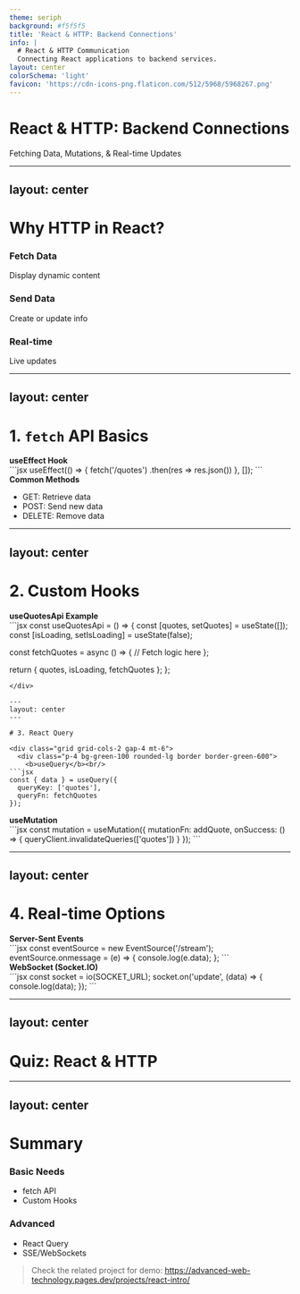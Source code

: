 ```yaml
---
theme: seriph
background: #f5f5f5
title: 'React & HTTP: Backend Connections'
info: |
  # React & HTTP Communication
  Connecting React applications to backend services.
layout: center
colorSchema: 'light'
favicon: 'https://cdn-icons-png.flaticon.com/512/5968/5968267.png'
---
```


# React & HTTP: Backend Connections

<div class="text-xl mt-4">Fetching Data, Mutations, & Real-time Updates</div>

---
layout: center
---

# Why HTTP in React?

<div class="grid grid-cols-3 gap-4 mt-6">
  <div class="p-4 bg-blue-100 rounded-lg border border-blue-600">
    <h3 class="font-bold mb-2">Fetch Data</h3>
    <p>Display dynamic content</p>
  </div>
  <div class="p-4 bg-green-100 rounded-lg border border-green-600">
    <h3 class="font-bold mb-2">Send Data</h3>
    <p>Create or update info</p>
  </div>
  <div class="p-4 bg-purple-100 rounded-lg border border-purple-600">
    <h3 class="font-bold mb-2">Real-time</h3>
    <p>Live updates</p>
  </div>
</div>

---
layout: center
---

# 1. `fetch` API Basics

<div class="grid grid-cols-2 gap-4 mt-6">
  <div class="p-4 bg-yellow-100 rounded-lg border border-yellow-600">
    <b>useEffect Hook</b><br/>
```jsx
useEffect(() => {
  fetch('/quotes')
    .then(res => res.json())
}, []);
```
  </div>
  <div class="p-4 bg-pink-100 rounded-lg border border-pink-600">
    <b>Common Methods</b><br/>
    <ul class="list-disc pl-4 text-sm mt-2">
      <li>GET: Retrieve data</li>
      <li>POST: Send new data</li>
      <li>DELETE: Remove data</li>
    </ul>
  </div>
</div>

---
layout: center
---

# 2. Custom Hooks

<div class="p-4 bg-blue-100 rounded-lg border border-blue-600">
  <b>useQuotesApi Example</b><br/>
```jsx
const useQuotesApi = () => {
  const [quotes, setQuotes] = useState([]);
  const [isLoading, setIsLoading] = useState(false);
  
  const fetchQuotes = async () => {
    // Fetch logic here
  };
  
  return { quotes, isLoading, fetchQuotes };
};
```
</div>

---
layout: center
---

# 3. React Query

<div class="grid grid-cols-2 gap-4 mt-6">
  <div class="p-4 bg-green-100 rounded-lg border border-green-600">
    <b>useQuery</b><br/>
```jsx
const { data } = useQuery({
  queryKey: ['quotes'],
  queryFn: fetchQuotes
});
```
  </div>
  <div class="p-4 bg-purple-100 rounded-lg border border-purple-600">
    <b>useMutation</b><br/>
```jsx
const mutation = useMutation({
  mutationFn: addQuote,
  onSuccess: () => {
    queryClient.invalidateQueries(['quotes'])
  }
});
```
  </div>
</div>

---
layout: center
---

# 4. Real-time Options

<div class="grid grid-cols-2 gap-4 mt-6">
  <div class="p-4 bg-orange-100 rounded-lg border border-orange-600">
    <b>Server-Sent Events</b><br/>
```jsx
const eventSource = new EventSource('/stream');
eventSource.onmessage = (e) => {
  console.log(e.data);
};
```
  </div>
  <div class="p-4 bg-indigo-100 rounded-lg border border-indigo-600">
    <b>WebSocket (Socket.IO)</b><br/>
```jsx
const socket = io(SOCKET_URL);
socket.on('update', (data) => {
  console.log(data);
});
```
  </div>
</div>

---
layout: center
---

# Quiz: React & HTTP

<Poll question="For live sports scores, which is best?" :answers="['fetch with polling', 'Server-Sent Events', 'Custom Hooks', 'React Query']" :correctAnswer="1" />

---
layout: center
---

# Summary

<div class="grid grid-cols-2 gap-4 mt-6">
  <div class="p-4 bg-blue-100 rounded-lg border border-blue-600">
    <h3 class="font-bold mb-2">Basic Needs</h3>
    <ul class="list-disc pl-4">
      <li>fetch API</li>
      <li>Custom Hooks</li>
    </ul>
  </div>
  <div class="p-4 bg-green-100 rounded-lg border border-green-600">
    <h3 class="font-bold mb-2">Advanced</h3>
    <ul class="list-disc pl-4">
      <li>React Query</li>
      <li>SSE/WebSockets</li>
    </ul>
  </div>
</div>

> Check the related project for demo: https://advanced-web-technology.pages.dev/projects/react-intro/